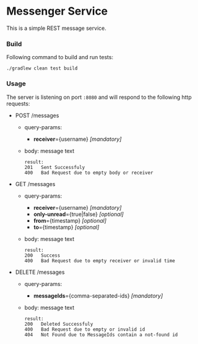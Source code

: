 # Messenger Service

This is a simple REST message service. 

### Build
Following command to build and run tests:

    ./gradlew clean test build

### Usage
The server is listening on port `:8080` and will respond to the following http requests:
- POST /messages
    - query-params:
      - **receiver**={username}   _[mandatory]_
    - body: message text
  
          result:
          201   Sent Successfuly
          400   Bad Request due to empty body or receiver
- GET /messages
    - query-params:
        - **receiver**={username} _[mandatory]_
        - **only-unread**={true|false} _[optional]_
        - **from**={timestamp} _[optional]_
        - **to**={timestamp} _[optional]_
    - body: message text

          result:
          200   Success
          400   Bad Request due to empty receiver or invalid time

- DELETE /messages
    - query-params:
        - **messageIds**={comma-separated-ids} _[mandatory]_
    - body: message text

          result:
          200   Deleted Successfuly
          400   Bad Request due to empty or invalid id
          404   Not Found due to MessageIds contain a not-found id
